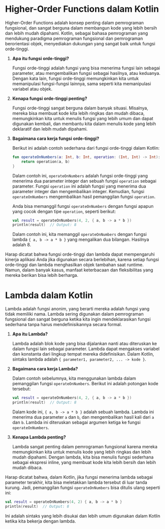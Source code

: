 # Higher-Order Functions dalam Kotlin

Higher-Order Functions adalah konsep penting dalam pemrograman fungsional, dan sangat berguna dalam membangun kode yang lebih bersih dan lebih mudah dipahami. Kotlin, sebagai bahasa pemrograman yang mendukung paradigma pemrograman fungsional dan pemrograman berorientasi objek, menyediakan dukungan yang sangat baik untuk fungsi orde-tinggi.

1. **Apa itu fungsi orde-tinggi?**

   Fungsi orde-tinggi adalah fungsi yang bisa menerima fungsi lain sebagai parameter, atau mengembalikan fungsi sebagai hasilnya, atau keduanya. Dengan kata lain, fungsi orde-tinggi memungkinkan kita untuk memanipulasi fungsi-fungsi lainnya, sama seperti kita memanipulasi variabel atau objek.

2. **Kenapa fungsi orde-tinggi penting?**

   Fungsi orde-tinggi sangat berguna dalam banyak situasi. Misalnya, mereka bisa membuat kode kita lebih ringkas dan mudah dibaca, memungkinkan kita untuk menulis fungsi yang lebih umum dan dapat digunakan kembali, dan membantu kita dalam menulis kode yang lebih deklaratif dan lebih mudah dipahami.

3. **Bagaimana cara kerja fungsi orde-tinggi?**

   Berikut ini adalah contoh sederhana dari fungsi orde-tinggi dalam Kotlin:

   ```kotlin
   fun operateOnNumbers(a: Int, b: Int, operation: (Int, Int) -> Int): Int {
       return operation(a, b)
   }
   ```

   Dalam contoh ini, `operateOnNumbers` adalah fungsi orde-tinggi yang menerima dua parameter integer dan sebuah fungsi `operation` sebagai parameter. Fungsi `operation` ini adalah fungsi yang menerima dua parameter integer dan mengembalikan integer. Kemudian, fungsi `operateOnNumbers` mengembalikan hasil pemanggilan fungsi `operation`.

   Anda bisa memanggil fungsi `operateOnNumbers` dengan fungsi apapun yang cocok dengan tipe `operation`, seperti berikut:

   ```kotlin
   val result = operateOnNumbers(4, 2, { a, b -> a * b })
   println(result)  // Output: 8
   ```

   Dalam contoh ini, kita memanggil `operateOnNumbers` dengan fungsi lambda `{ a, b -> a * b }` yang mengalikan dua bilangan. Hasilnya adalah 8.

Harap dicatat bahwa fungsi orde-tinggi dan lambda dapat mempengaruhi kinerja aplikasi Anda jika digunakan secara berlebihan, karena setiap fungsi orde-tinggi dan lambda menghasilkan objek tambahan saat runtime. Namun, dalam banyak kasus, manfaat keterbacaan dan fleksibilitas yang mereka berikan bisa lebih berharga.

# **Lambda dalam Kotlin**

Lambda adalah fungsi anonim, yang berarti mereka adalah fungsi yang tidak memiliki nama. Lambda sering digunakan dalam pemrograman fungsional dan sangat berguna ketika kita ingin mendeklarasikan fungsi sederhana tanpa harus mendefinisikannya secara formal.

1. **Apa itu Lambda?**

   Lambda adalah blok kode yang bisa dijalankan nanti atau diteruskan ke dalam fungsi lain sebagai parameter. Lambda dapat mengakses variabel dan konstanta dari lingkup tempat mereka didefinisikan. Dalam Kotlin, sintaks lambda adalah `{ parameter1, parameter2, ... -> kode }`.

2. **Bagaimana cara kerja Lambda?**

   Dalam contoh sebelumnya, kita menggunakan lambda dalam pemanggilan fungsi `operateOnNumbers`. Berikut ini adalah potongan kode tersebut:

   ```kotlin
   val result = operateOnNumbers(4, 2, { a, b -> a * b })
   println(result)  // Output: 8
   ```

   Dalam kode ini, `{ a, b -> a * b }` adalah sebuah lambda. Lambda ini menerima dua parameter `a` dan `b`, dan mengembalikan hasil kali dari `a` dan `b`. Lambda ini diteruskan sebagai argumen ketiga ke fungsi `operateOnNumbers`.

3. **Kenapa Lambda penting?**

   Lambda sangat penting dalam pemrograman fungsional karena mereka memungkinkan kita untuk menulis kode yang lebih ringkas dan lebih mudah dipahami. Dengan lambda, kita bisa menulis fungsi sederhana sebagai ekspresi inline, yang membuat kode kita lebih bersih dan lebih mudah dibaca.

Harap dicatat bahwa, dalam Kotlin, jika fungsi menerima lambda sebagai parameter terakhir, kita bisa meletakkan lambda tersebut di luar tanda kurung. Jadi, pemanggilan fungsi `operateOnNumbers` bisa ditulis ulang seperti ini:

```kotlin
val result = operateOnNumbers(4, 2) { a, b -> a * b }
println(result)  // Output: 8
```

Ini adalah sintaks yang lebih disukai dan lebih umum digunakan dalam Kotlin ketika kita bekerja dengan lambda.